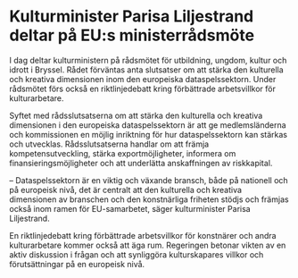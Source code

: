 # Kulturminister Parisa Liljestrand deltar på EU:s ministerrådsmöte

I dag deltar kulturministern på rådsmötet för utbildning, ungdom, kultur och idrott i Bryssel. Rådet förväntas anta slutsatser om att stärka den kulturella och kreativa dimensionen inom den europeiska dataspelssektorn. Under rådsmötet förs också en riktlinjedebatt kring förbättrade arbetsvillkor för kulturarbetare.

Syftet med rådsslutsatserna om att stärka den kulturella och kreativa dimensionen i den europeiska dataspelssektorn är att ge medlemsländerna och kommissionen en möjlig inriktning för hur dataspelssektorn kan stärkas och utvecklas. Rådsslutsatserna handlar om att främja kompetensutveckling, stärka exportmöjligheter, informera om finansieringsmöjligheter och att underlätta anskaffningen av riskkapital.

– Dataspelssektorn är en viktig och växande bransch, både på nationell och på europeisk nivå, det är centralt att den kulturella och kreativa dimensionen av branschen och den konstnärliga friheten stödjs och främjas också inom ramen för EU-samarbetet, säger kulturminister Parisa Liljestrand.

En riktlinjedebatt kring förbättrade arbetsvillkor för konstnärer och andra kulturarbetare kommer också att äga rum. Regeringen betonar vikten av en aktiv diskussion i frågan och att synliggöra kulturskapares villkor och förutsättningar på en europeisk nivå.
